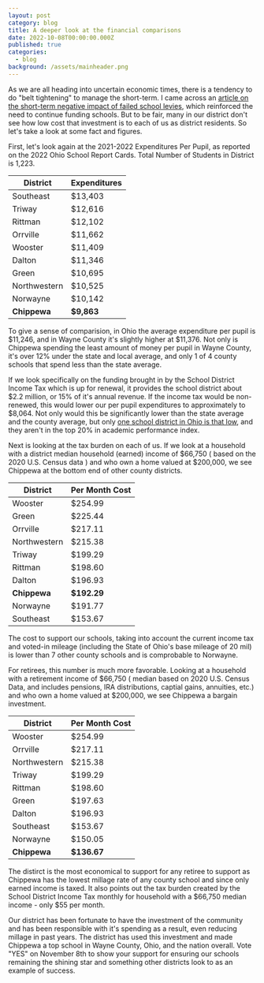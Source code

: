 ```yaml
---
layout: post
category: blog
title: A deeper look at the financial comparisons
date: 2022-10-08T00:00:00.000Z
published: true
categories:
  - blog
background: /assets/mainheader.png
---
```


As we are all heading into uncertain economic times, there is a tendency to do "belt tightening" to manage the short-term. I came across an [article on the short-term negative impact of failed school levies](https://sunnysideofcbus.com/2018/04/23/how-failed-school-levies-affect-property-value/), which reinforced the need to continue funding schools. But to be fair, many in our district don't see how low cost that investment is to each of us as district residents. So let's take a look at some fact and figures.

First, let's look again at the 2021-2022 Expenditures Per Pupil, as reported on the 2022 Ohio School Report Cards. Total Number of Students in District is 1,223.

| District                                           | Expenditures |
| -------------------------------------------------- | ------------ |
| Southeast                                          | $13,403      |
| Triway                                             | $12,616      |
| Rittman                                            | $12,102      |
| Orrville                                           | $11,662      |
| Wooster                                            | $11,409      |
| Dalton                                             | $11,346      |
| Green                                              | $10,695      |
| Northwestern                                       | $10,525      |
| Norwayne                                           | $10,142      |
| **Chippewa**                                       | **$9,863**   |

To give a sense of comparision, in Ohio the average expenditure per pupil is $11,246, and in Wayne County it's slightly higher at $11,376. Not only is Chippewa spending the least amount of money per pupil in Wayne County, it's over 12% under the state and local average, and only 1 of 4 county schools that spend less than the state average.	

If we look specifically on the funding brought in by the School District Income Tax which is up for renewal, it provides the school district about $2.2 million, or 15% of it's annual revenue. If the income tax would be non-renewed, this would lower our per pupil expenditures to approximately to $8,064. Not only would this be significantly lower than the state average and 
the county average, but only [one school district in Ohio is that low](https://reportcard.education.ohio.gov/district/finance/049668), and they aren't in the top 20% in academic performance index.

Next is looking at the tax burden on each of us. If we look at a household with a district median household (earned) income of $66,750 ( based on the 2020 U.S. Census data ) and who own a home valued at $200,000, we see Chippewa at the bottom end of other county districts.

| District     | Per Month Cost |
| ------------ | -------------- |
| Wooster      | $254.99        |
| Green        | $225.44        |
| Orrville     | $217.11        |
| Northwestern | $215.38        |
| Triway       | $199.29        |
| Rittman      | $198.60        |
| Dalton       | $196.93        |
| **Chippewa** | **$192.29**    |
| Norwayne     | $191.77        |
| Southeast    | $153.67        |

The cost to support our schools, taking into account the current income tax and voted-in mileage (including the State of Ohio's base mileage of 20 mil) is lower than 7 other county schools and is comprobable to Norwayne.  

For retirees, this number is much more favorable. Looking at a household with a retirement income of $66,750 ( median based on 2020 U.S. Census Data, and includes pensions, IRA distributions, captial gains, annuities, etc.) and who own a home valued at $200,000, we see Chippewa a bargain investment.

| District     | Per Month Cost |
| ------------ | -------------- |
| Wooster      | $254.99        |
| Orrville     | $217.11        |
| Northwestern | $215.38        |
| Triway       | $199.29        |
| Rittman      | $198.60        |
| Green        | $197.63        |
| Dalton       | $196.93        |
| Southeast    | $153.67        |
| Norwayne     | $150.05        |
| **Chippewa** | **$136.67**    |

The distirct is the most economical to support for any retiree to support as Chippewa has the lowest millage rate of any county school and since only earned income is taxed. It also points out the tax burden created by the School District Income Tax monthly for household with a $66,750 median income - only $55 per month.

Our district has been fortunate to have the investment of the community and has been responsible with it's spending as a result, even reducing millage in past years. The district has used this investment and made Chippewa a top school in Wayne County, Ohio, and the nation overall. Vote "YES" on November 8th to show your support for ensuring our schools remaining the shining star and something other districts look to as an example of success.
